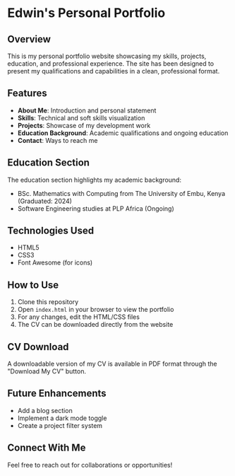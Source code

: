# Edwin's Personal Portfolio

## Overview
This is my personal portfolio website showcasing my skills, projects, education, and professional experience. The site has been designed to present my qualifications and capabilities in a clean, professional format.

## Features
- **About Me**: Introduction and personal statement
- **Skills**: Technical and soft skills visualization
- **Projects**: Showcase of my development work
- **Education Background**: Academic qualifications and ongoing education
- **Contact**: Ways to reach me

## Education Section
The education section highlights my academic background:
- BSc. Mathematics with Computing from The University of Embu, Kenya (Graduated: 2024)
- Software Engineering studies at PLP Africa (Ongoing)

## Technologies Used
- HTML5
- CSS3
- Font Awesome (for icons)

## How to Use
1. Clone this repository
2. Open `index.html` in your browser to view the portfolio
3. For any changes, edit the HTML/CSS files
4. The CV can be downloaded directly from the website

## CV Download
A downloadable version of my CV is available in PDF format through the "Download My CV" button.

## Future Enhancements
- Add a blog section
- Implement a dark mode toggle
- Create a project filter system


## Connect With Me
Feel free to reach out for collaborations or opportunities!

